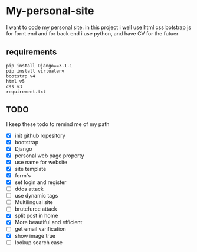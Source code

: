# My-personal-site

I want to code my personal site.
in this project i well use html css botstrap js for fornt end and for back end i use python, and have CV for the futuer


## requirements

    pip install Django==3.1.1
    pip install virtualenv
    bootstrp v4
    html v5
    css v3
    requirement.txt


## TODO

I keep these todo to remind me of my path

- [x] init github ropesitory
- [x] bootstrap
- [x] Django
- [x] personal web page property
- [x] use name for website
- [x] site template
- [x] form's
- [x] set login and register
- [ ] ddos attack
- [ ] use dynamic tags
- [ ] Multilingual site
- [ ] brutefurce attack
- [x] split post in home 
- [x] More beautiful and efficient
- [ ] get email varification
- [x] show image true
- [ ] lookup search case